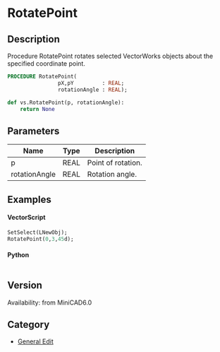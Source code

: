 # RotatePoint

## Description
Procedure RotatePoint rotates selected VectorWorks objects about the specified coordinate point.

```pascal
PROCEDURE RotatePoint(
				pX,pY         : REAL;
				rotationAngle : REAL);
```

```python
def vs.RotatePoint(p, rotationAngle):
    return None
```

## Parameters
|Name|Type|Description|
|---|---|---|
|p|REAL|Point of rotation.|
|rotationAngle|REAL|Rotation angle.|

## Examples
#### VectorScript ####
```pascal
SetSelect(LNewObj);
RotatePoint(0,3,45d);
```
#### Python ####
```python

```

## Version
Availability: from MiniCAD6.0

## Category
* [General Edit](../Categories/General%20Edit.md)
